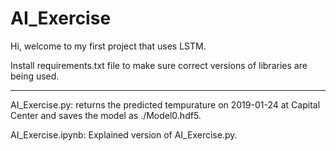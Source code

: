 # AI_Exercise
Hi, welcome to my first project that uses LSTM.

Install requirements.txt file to make sure correct versions of libraries are being used.

---------------------

AI_Exercise.py: returns the predicted tempurature on 2019-01-24 at Capital Center and saves the model as ./Model0.hdf5.

AI_Exercise.ipynb: Explained version of AI_Exercise.py.
